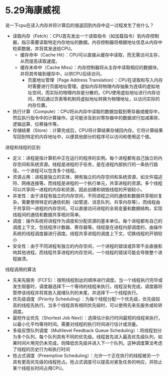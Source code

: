 # 5.29海康威视
说一下cpu在读入内存并将计算后的值返回到内存中这一过程发生了些什么？
* 读取内存（Fetch）：CPU首先发出一个读取指令（如加载指令）到内存控制器，指示需要读取特定内存地址的数据。内存控制器将根据地址信息从内存中检索数据，并将其发送给CPU。
  * 缓存命中（Cache Hit）：CPU可以直接从缓存中读取，而无需访问主存，从而提高读取速度。
  * 缓存未命中（Cache Miss）：内存控制器将从主存中读取相应的数据块，并将其传输到缓存中，以供CPU后续访问。
    * 页面地址管理（Page Address Translation）：CPU在读取和写入内存时需要进行页面地址管理。虚拟内存将物理内存抽象为连续的虚拟地址空间，而实际的物理内存是分散的。CPU使用虚拟地址进行内存访问，然后通过页表等机制将虚拟地址转换为物理地址，以访问实际的内存位置。
* 执行计算（Compute）：CPU将从内存中读取的数据加载到寄存器或缓存中，然后执行指令中的计算操作。这可能涉及到对寄存器中的数据进行加减乘除、逻辑运算、位移操作等。
* 存储结果（Store）：计算完成后，CPU将计算结果存储回内存。它将计算结果写回到特定的内存地址中，以便其他部分的程序可以访问和使用这个值。

进程和线程的区别
* 定义：进程是指计算机中正在运行的程序的实例。每个进程都有自己独立的内存空间和系统资源。线程是进程的子任务，是在进程内部执行的一条执行路径。一个进程可以包含多个线程。
* 资源占用：进程是独立的实体，拥有独立的内存空间和系统资源，如文件描述符、网络连接等。而线程是进程的一个执行单元，共享进程的资源。多个线程可以共享同一进程的内存和资源，因此创建和销毁线程的开销较小。
* 并发性：由于进程有独立的内存空间，不同进程之间的通信和数据共享相对复杂，需要使用特定的通信机制（如管道、消息队列、共享内存等）。而线程由于共享同一进程的内存空间，可以直接访问进程的全局变量和数据结构，实现线程间的通信和数据共享相对简单。
* 调度：操作系统将进程作为调度和分配资源的基本单位。每个进程都有自己的调度上下文，包括程序计数器、寄存器等。线程是在进程内部调度的，由操作系统的线程调度器进行调度。线程共享进程的调度上下文，切换线程的开销较小
* 安全性：由于不同进程有独立的内存空间，一个进程的错误或异常不会直接影响其他进程。而线程共享进程的内存空间，一个线程的错误可能会导致整个进程崩溃。
  
线程调用的算法
* 先来先服务（FCFS）：按照线程到达的顺序进行调度。当一个线程执行完毕或发生阻塞时，调度器选择下一个等待的线程来执行。线程没有完成，调度器将暂停该线程并将其放入就绪队列的末尾，并选择下一个线程执行。
* 优先级调度（Priority Scheduling）：为每个线程分配一个优先级，优先级较高的线程先执行。当多个线程具有相同优先级时，可以使用先来先服务或轮转调度。
* 最短作业优先（Shortest Job Next）：选择估计执行时间最短的线程来执行，以最小化平均等待时间。需要对线程的执行时间进行估计或测量。
* 多级反馈队列调度（Multilevel Feedback Queue Scheduling）：将线程划分为多个队列，每个队列具有不同的优先级。线程首先进入最高优先级队列，如果时间片用完仍未完成，则降低优先级并进入下一个队列。这种调度算法考虑了线程的历史行为和执行时间
* 抢占式调度（Preemptive Scheduling）：允许一个正在执行的线程被另一个具有更高优先级的线程抢占。抢占式调度可以提高对紧急任务的响应，并防止某个线程长时间占用CPU。
  
  